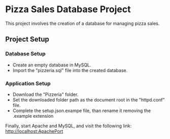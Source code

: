 # Pizza Sales Database Project

This project involves the creation of a database for managing pizza sales.

## Project Setup

### Database Setup

- Create an empty database in MySQL.
- Import the "pizzeria.sql" file into the created database.

### Application Setup

- Download the "Pizzeria" folder.
- Set the downloaded folder path as the document root in the "httpd.conf" file.
- Complete the setup.json.exampe file, than rename it removing the .example extension

Finally, start Apache and MySQL, and visit the following link: [http://localhost:ApachePort](http://localhost:ApachePort)
